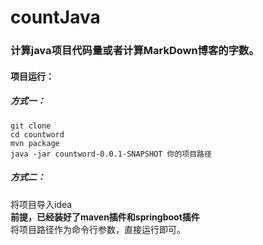 # countJava  
### 计算java项目代码量或者计算MarkDown博客的字数。  

#### 项目运行：

##### 方式一：

    git clone  
    cd countword  
    mvn package  
    java -jar countword-0.0.1-SNAPSHOT 你的项目路径  

##### 方式二：

将项目导入idea  
**前提，已经装好了maven插件和springboot插件**  
将项目路径作为命令行参数，直接运行即可。
